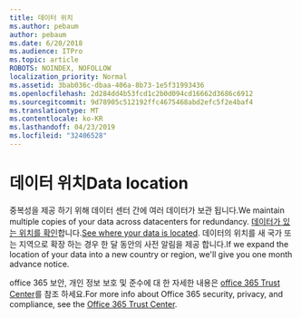 ```yaml
---
title: 데이터 위치
ms.author: pebaum
author: pebaum
ms.date: 6/20/2018
ms.audience: ITPro
ms.topic: article
ROBOTS: NOINDEX, NOFOLLOW
localization_priority: Normal
ms.assetid: 3bab036c-dbaa-406a-8b73-1e5f31993436
ms.openlocfilehash: 2d284dd4b53fcd1c2b0d094cd16662d3686c6912
ms.sourcegitcommit: 9d78905c512192ffc4675468abd2efc5f2e4baf4
ms.translationtype: MT
ms.contentlocale: ko-KR
ms.lasthandoff: 04/23/2019
ms.locfileid: "32406528"
---
```

# <a name="data-location"></a><span data-ttu-id="3bc19-102">데이터 위치</span><span class="sxs-lookup"><span data-stu-id="3bc19-102">Data location</span></span>

<span data-ttu-id="3bc19-103">중복성을 제공 하기 위해 데이터 센터 간에 여러 데이터가 보관 됩니다.</span><span class="sxs-lookup"><span data-stu-id="3bc19-103">We maintain multiple copies of your data across datacenters for redundancy.</span></span> <span data-ttu-id="3bc19-104">[데이터가 있는 위치를 확인](https://office.com/datamaps)합니다.</span><span class="sxs-lookup"><span data-stu-id="3bc19-104">[See where your data is located](https://office.com/datamaps).</span></span> <span data-ttu-id="3bc19-105">데이터의 위치를 새 국가 또는 지역으로 확장 하는 경우 한 달 동안의 사전 알림을 제공 합니다.</span><span class="sxs-lookup"><span data-stu-id="3bc19-105">If we expand the location of your data into a new country or region, we'll give you one month advance notice.</span></span>
  
<span data-ttu-id="3bc19-106">office 365 보안, 개인 정보 보호 및 준수에 대 한 자세한 내용은 [office 365 Trust Center](https://products.office.com/business/office-365-trust-center-welcome)를 참조 하세요.</span><span class="sxs-lookup"><span data-stu-id="3bc19-106">For more info about Office 365 security, privacy, and compliance, see the [Office 365 Trust Center](https://products.office.com/business/office-365-trust-center-welcome).</span></span> 
  

